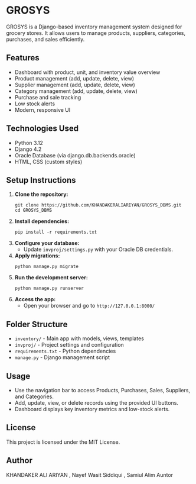 # GROSYS

GROSYS is a Django-based inventory management system designed for grocery stores. It allows users to manage products, suppliers, categories, purchases, and sales efficiently.

## Features
- Dashboard with product, unit, and inventory value overview
- Product management (add, update, delete, view)
- Supplier management (add, update, delete, view)
- Category management (add, update, delete, view)
- Purchase and sale tracking
- Low stock alerts
- Modern, responsive UI

## Technologies Used
- Python 3.12
- Django 4.2
- Oracle Database (via django.db.backends.oracle)
- HTML, CSS (custom styles)

## Setup Instructions
1. **Clone the repository:**
	```
	git clone https://github.com/KHANDAKERALIARIYAN/GROSYS_DBMS.git
	cd GROSYS_DBMS
	```
2. **Install dependencies:**
	```
	pip install -r requirements.txt
	```
3. **Configure your database:**
	- Update `invproj/settings.py` with your Oracle DB credentials.
4. **Apply migrations:**
	```
	python manage.py migrate
	```
5. **Run the development server:**
	```
	python manage.py runserver
	```
6. **Access the app:**
	- Open your browser and go to `http://127.0.0.1:8000/`

## Folder Structure
- `inventory/` - Main app with models, views, templates
- `invproj/` - Project settings and configuration
- `requirements.txt` - Python dependencies
- `manage.py` - Django management script

## Usage
- Use the navigation bar to access Products, Purchases, Sales, Suppliers, and Categories.
- Add, update, view, or delete records using the provided UI buttons.
- Dashboard displays key inventory metrics and low-stock alerts.

## License
This project is licensed under the MIT License.

## Author
KHANDAKER ALI ARIYAN , Nayef Wasit Siddiqui , Samiul Alim Auntor

